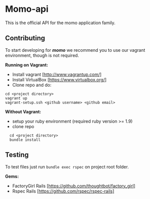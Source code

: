 Momo-api
========

This is the official API for the momo application family.

Contributing
-------
To start developing for ***momo*** we recommend you to use our vagrant environment, though is not required.

**Running on Vagrant:**
  - Install vagrant [http://www.vagrantup.com/]
  - Install VirtualBox [https://www.virtualbox.org/]
  - Clone repo and do:

  ```
  cd <project directory>
  vagrant up
  vagrant-setup.ssh <github username> <github email>
  ```

**Without Vagrant:**
  - setup your ruby environment (required ruby version >= 1.9)
  - clone repo
  
  ```
    cd <project directory>
    bundle install
  ```

Testing
-------

To test files just run ```bundle exec rspec``` on project root folder.

**Gems:**
- FactoryGirl Rails [https://github.com/thoughtbot/factory_girl]
- Rspec Rails [https://github.com/rspec/rspec-rails]

